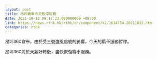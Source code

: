 ```yaml
---
layout: post
title: 昂坪纜車今天暫停服務
date: 2021-10-12 09:17:23.000000000 +08:00
link: https://news.rthk.hk/rthk/ch/component/k2/1614754-20211012.htm
categories: rthk
---
```


昂坪360宣布，由於受三號強風信號的影響，今天的纜車服務暫停。

昂坪360將於天氣好轉後，盡快恢復纜車服務。
